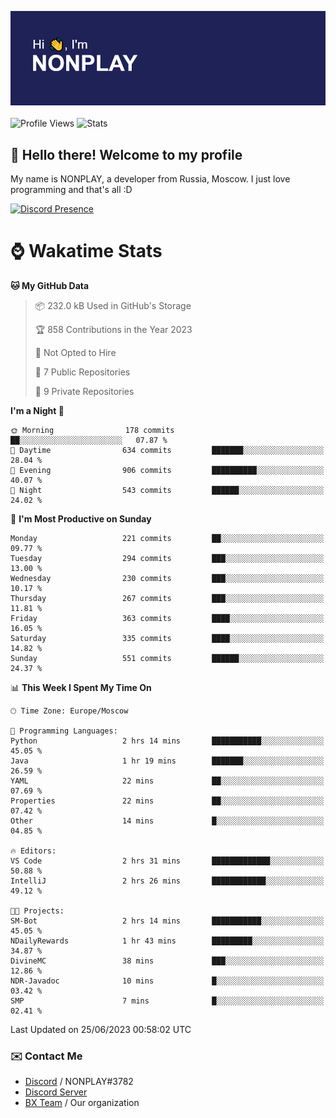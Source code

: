 ![Discord Presence](./header.png)
<br></br>
![Profile Views](https://komarev.com/ghpvc/?username=NONPLAYT&color=blue&style=for-the-badge)
![Stats](https://img.shields.io/badge/0%25-OPTIMIZED-orange?style=for-the-badge)


## :wave: Hello there! Welcome to my profile

My name is NONPLAY, a developer from Russia, Moscow. I just love programming and that's all :D

[![Discord Presence](https://lanyard.cnrad.dev/api/597087584090587177?showDisplayName=true)](https://discord.com/users/597087584090587177) 

# ⌚ Wakatime Stats

<!--START_SECTION:waka-->
**🐱 My GitHub Data** 

> 📦 232.0 kB Used in GitHub's Storage 
 > 
> 🏆 858 Contributions in the Year 2023
 > 
> 🚫 Not Opted to Hire
 > 
> 📜 7 Public Repositories 
 > 
> 🔑 9 Private Repositories 
 > 
**I'm a Night 🦉** 

```text
🌞 Morning                178 commits         ██░░░░░░░░░░░░░░░░░░░░░░░   07.87 % 
🌆 Daytime                634 commits         ███████░░░░░░░░░░░░░░░░░░   28.04 % 
🌃 Evening                906 commits         ██████████░░░░░░░░░░░░░░░   40.07 % 
🌙 Night                  543 commits         ██████░░░░░░░░░░░░░░░░░░░   24.02 % 
```
📅 **I'm Most Productive on Sunday** 

```text
Monday                   221 commits         ██░░░░░░░░░░░░░░░░░░░░░░░   09.77 % 
Tuesday                  294 commits         ███░░░░░░░░░░░░░░░░░░░░░░   13.00 % 
Wednesday                230 commits         ███░░░░░░░░░░░░░░░░░░░░░░   10.17 % 
Thursday                 267 commits         ███░░░░░░░░░░░░░░░░░░░░░░   11.81 % 
Friday                   363 commits         ████░░░░░░░░░░░░░░░░░░░░░   16.05 % 
Saturday                 335 commits         ████░░░░░░░░░░░░░░░░░░░░░   14.82 % 
Sunday                   551 commits         ██████░░░░░░░░░░░░░░░░░░░   24.37 % 
```


📊 **This Week I Spent My Time On** 

```text
🕑︎ Time Zone: Europe/Moscow

💬 Programming Languages: 
Python                   2 hrs 14 mins       ███████████░░░░░░░░░░░░░░   45.05 % 
Java                     1 hr 19 mins        ███████░░░░░░░░░░░░░░░░░░   26.59 % 
YAML                     22 mins             ██░░░░░░░░░░░░░░░░░░░░░░░   07.69 % 
Properties               22 mins             ██░░░░░░░░░░░░░░░░░░░░░░░   07.42 % 
Other                    14 mins             █░░░░░░░░░░░░░░░░░░░░░░░░   04.85 % 

🔥 Editors: 
VS Code                  2 hrs 31 mins       █████████████░░░░░░░░░░░░   50.88 % 
IntelliJ                 2 hrs 26 mins       ████████████░░░░░░░░░░░░░   49.12 % 

🐱‍💻 Projects: 
SM-Bot                   2 hrs 14 mins       ███████████░░░░░░░░░░░░░░   45.05 % 
NDailyRewards            1 hr 43 mins        █████████░░░░░░░░░░░░░░░░   34.87 % 
DivineMC                 38 mins             ███░░░░░░░░░░░░░░░░░░░░░░   12.86 % 
NDR-Javadoc              10 mins             █░░░░░░░░░░░░░░░░░░░░░░░░   03.42 % 
SMP                      7 mins              █░░░░░░░░░░░░░░░░░░░░░░░░   02.41 % 
```


 Last Updated on 25/06/2023 00:58:02 UTC
<!--END_SECTION:waka-->

### ✉️ Contact Me

- [Discord](https://discord.com/users/597087584090587177) / NONPLAY#3782
- [Discord Server](https://discord.gg/p7cxhw7E2M)
- [BX Team](https://github.com/BX-Team) / Our organization
